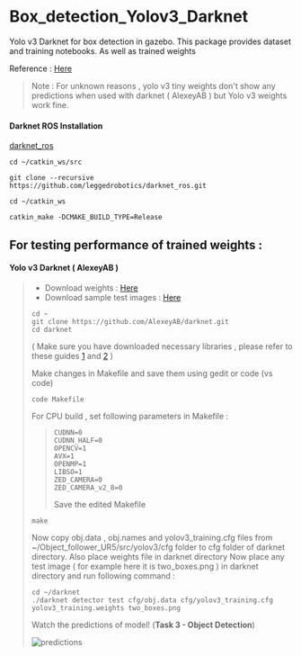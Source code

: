# Box_detection_Yolov3_Darknet
Yolo v3 Darknet for box detection in gazebo. This package provides dataset and training notebooks. As well as trained weights

Reference : [Here](https://annacsmedeiros.medium.com/from-yolo-annotation-to-using-the-weights-with-darknet-ros-2ac0f707dcdb)

> Note : For unknown reasons , yolo v3 tiny weights don't show any predictions when used with darknet ( AlexeyAB ) but Yolo v3 weights work fine.

#### Darknet ROS Installation 
[darknet_ros](https://github.com/leggedrobotics/darknet_ros)
```
cd ~/catkin_ws/src
```
```
git clone --recursive https://github.com/leggedrobotics/darknet_ros.git
```
```
cd ~/catkin_ws
```
```
catkin_make -DCMAKE_BUILD_TYPE=Release
```
## For testing performance of trained weights :


#### Yolo v3 Darknet ( AlexeyAB )
> * Download weights : [Here](https://drive.google.com/file/d/1-JaJxkmwgdYWnXGxo036-e2FO-l3whGm/view?usp=sharing)
> * Download sample test images : [Here](https://drive.google.com/drive/folders/1HZXlCgzpd6g3R5YdNYnkyR-7H3vZwI0P?usp=sharing)
> 
> ```
> cd ~
> git clone https://github.com/AlexeyAB/darknet.git
> cd darknet
> ```
> ( Make sure you have downloaded necessary libraries , please refer to these guides [1](https://robocademy.com/2020/05/01/a-gentle-introduction-to-yolo-v4-for-object-detection-in-ubuntu-20-04/) and [2](https://medium.com/geekculture/yolov4-darknet-installation-and-usage-on-your-system-windows-linux-8dec2cea6e81#a59a) )
>
> Make changes in Makefile and save them using gedit or code (vs code)
> ```
> code Makefile
> ```
> For CPU build , set following parameters in Makefile :
>> ```GPU=0
>> CUDNN=0
>> CUDNN_HALF=0
>> OPENCV=1
>> AVX=1
>> OPENMP=1
>> LIBSO=1  
>> ZED_CAMERA=0
>> ZED_CAMERA_v2_8=0
>> ```
>> Save the edited Makefile
> ```
> make
> ```
> Now copy obj.data , obj.names and yolov3_training.cfg files from ~/Object_follower_UR5/src/yolov3/cfg folder to cfg folder of darknet directory. Also place weights file in darknet directory
> Now place any test image ( for example here it is two_boxes.png ) in darknet directory and run following command :
> ```
> cd ~/darknet
> ./darknet detector test cfg/obj.data cfg/yolov3_training.cfg yolov3_training.weights two_boxes.png
> ```
> Watch the predictions of model! (**Task 3 - Object Detection**)
> 
> ![predictions](https://github.com/Vamsi-IITI/Object_follower_UR5/assets/92263050/5b41d583-c8f7-470b-807a-4629b3b6628e)
